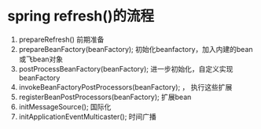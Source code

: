 # spring refresh()的流程

1. prepareRefresh()      前期准备
2. prepareBeanFactory(beanFactory);     初始化beanfactory，加入内建的bean或飞bean对象
3. postProcessBeanFactory(beanFactory);    进一步初始化，自定义实现beanFactory
4. invokeBeanFactoryPostProcessors(beanFactory); ， 执行这些扩展
5.  registerBeanPostProcessors(beanFactory);     扩展bean
6. initMessageSource();   国际化
7. initApplicationEventMulticaster();     时间广播